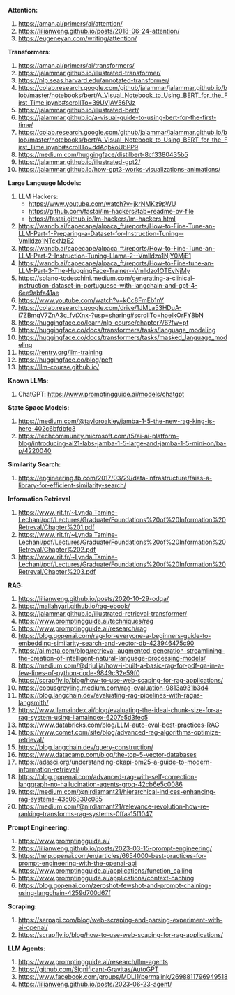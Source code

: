 **Attention:**
1.	https://aman.ai/primers/ai/attention/
2.	https://lilianweng.github.io/posts/2018-06-24-attention/
3.	https://eugeneyan.com/writing/attention/ 
    
**Transformers:**
1.	https://aman.ai/primers/ai/transformers/ 
2.	https://jalammar.github.io/illustrated-transformer/ 
3.	https://nlp.seas.harvard.edu/annotated-transformer/
   4. https://colab.research.google.com/github/jalammar/jalammar.github.io/blob/master/notebooks/bert/A_Visual_Notebook_to_Using_BERT_for_the_First_Time.ipynb#scrollTo=39UVjAV56PJz
5.	https://jalammar.github.io/illustrated-bert/ 
6.	https://jalammar.github.io/a-visual-guide-to-using-bert-for-the-first-time/ 
   7. https://colab.research.google.com/github/jalammar/jalammar.github.io/blob/master/notebooks/bert/A_Visual_Notebook_to_Using_BERT_for_the_First_Time.ipynb#scrollTo=ddAqbkoU6PP9
8.	https://medium.com/huggingface/distilbert-8cf3380435b5 
9.	https://jalammar.github.io/illustrated-gpt2/  
10. https://jalammar.github.io/how-gpt3-works-visualizations-animations/

**Large Language Models:**

1.	LLM Hackers:
    -	https://www.youtube.com/watch?v=jkrNMKz9pWU
    -	https://github.com/fastai/lm-hackers?tab=readme-ov-file 
    -	https://fastai.github.io/lm-hackers/lm-hackers.html
2.	https://wandb.ai/capecape/alpaca_ft/reports/How-to-Fine-Tune-an-LLM-Part-1-Preparing-a-Dataset-for-Instruction-Tuning--Vmlldzo1NTcxNzE2 
3.	  https://wandb.ai/capecape/alpaca_ft/reports/How-to-Fine-Tune-an-LLM-Part-2-Instruction-Tuning-Llama-2--Vmlldzo1NjY0MjE1 
4.	https://wandb.ai/capecape/alpaca_ft/reports/How-to-Fine-tune-an-LLM-Part-3-The-HuggingFace-Trainer--Vmlldzo1OTEyNjMy 
5.	https://solano-todeschini.medium.com/generating-a-clinical-instruction-dataset-in-portuguese-with-langchain-and-gpt-4-6ee9abfa41ae 
6.	https://www.youtube.com/watch?v=kCc8FmEb1nY
7.	https://colab.research.google.com/drive/1JMLa53HDuA-i7ZBmqV7ZnA3c_fvtXnx-?usp=sharing#scrollTo=hoelkOrFY8bN 
8.	https://huggingface.co/learn/nlp-course/chapter7/6?fw=pt 
9.	https://huggingface.co/docs/transformers/tasks/language_modeling 
10.	https://huggingface.co/docs/transformers/tasks/masked_language_modeling 
11.	https://rentry.org/llm-training 
12.	https://huggingface.co/blog/peft 
13. https://llm-course.github.io/

**Known LLMs:**
1. ChatGPT: https://www.promptingguide.ai/models/chatgpt 

**State Space Models:**
1. https://medium.com/@tayloroakley/jamba-1-5-the-new-rag-king-is-here-402c6bfdbfc3
2. https://techcommunity.microsoft.com/t5/ai-ai-platform-blog/introducing-ai21-labs-jamba-1-5-large-and-jamba-1-5-mini-on/ba-p/4220040 

**Similarity Search:** 

1. https://engineering.fb.com/2017/03/29/data-infrastructure/faiss-a-library-for-efficient-similarity-search/

**Information Retrieval** 
1. https://www.irit.fr/~Lynda.Tamine-Lechani/pdf/Lectures/Graduate/Foundations%20of%20Information%20Retreval/Chapter%201.pdf
2. https://www.irit.fr/~Lynda.Tamine-Lechani/pdf/Lectures/Graduate/Foundations%20of%20Information%20Retreval/Chapter%202.pdf
3. https://www.irit.fr/~Lynda.Tamine-Lechani/pdf/Lectures/Graduate/Foundations%20of%20Information%20Retreval/Chapter%203.pdf
    
**RAG:**

1.  https://lilianweng.github.io/posts/2020-10-29-odqa/
2.  https://mallahyari.github.io/rag-ebook/
3.	https://jalammar.github.io/illustrated-retrieval-transformer/
4.	https://www.promptingguide.ai/techniques/rag  
5.	https://www.promptingguide.ai/research/rag
6.	https://blog.gopenai.com/rag-for-everyone-a-beginners-guide-to-embedding-similarity-search-and-vector-db-423946475c90
7.	https://ai.meta.com/blog/retrieval-augmented-generation-streamlining-the-creation-of-intelligent-natural-language-processing-models/
8.	https://medium.com/@drjulija/how-i-built-a-basic-rag-for-pdf-qa-in-a-few-lines-of-python-code-9849c32e59f0
9.  https://scrapfly.io/blog/how-to-use-web-scaping-for-rag-applications/
10.  https://cobusgreyling.medium.com/rag-evaluation-9813a931b3d4
11.  https://blog.langchain.dev/evaluating-rag-pipelines-with-ragas-langsmith/
12.  https://www.llamaindex.ai/blog/evaluating-the-ideal-chunk-size-for-a-rag-system-using-llamaindex-6207e5d3fec5
13.  https://www.databricks.com/blog/LLM-auto-eval-best-practices-RAG
14.  https://www.comet.com/site/blog/advanced-rag-algorithms-optimize-retrieval/
15.  https://blog.langchain.dev/query-construction/
16.  https://www.datacamp.com/blog/the-top-5-vector-databases
17.  https://adasci.org/understanding-okapi-bm25-a-guide-to-modern-information-retrieval/
18.  https://blog.gopenai.com/advanced-rag-with-self-correction-langgraph-no-hallucination-agents-groq-42cb6e5c0086
19.  https://medium.com/@nirdiamant21/hierarchical-indices-enhancing-rag-systems-43c06330c085
20.  https://medium.com/@nirdiamant21/relevance-revolution-how-re-ranking-transforms-rag-systems-0ffaa15f1047 

**Prompt Engineering:**

1.	https://www.promptingguide.ai/ 
2.	https://lilianweng.github.io/posts/2023-03-15-prompt-engineering/ 
3.	https://help.openai.com/en/articles/6654000-best-practices-for-prompt-engineering-with-the-openai-api 
4.	https://www.promptingguide.ai/applications/function_calling 
5.	https://www.promptingguide.ai/applications/context-caching
6.	https://blog.gopenai.com/zeroshot-fewshot-and-prompt-chaining-using-langchain-4259d700d67f

**Scraping:**

1. https://serpapi.com/blog/web-scraping-and-parsing-experiment-with-ai-openai/
2. https://scrapfly.io/blog/how-to-use-web-scaping-for-rag-applications/
   
**LLM Agents:**

1.	https://www.promptingguide.ai/research/llm-agents
2.	https://github.com/Significant-Gravitas/AutoGPT
3.	https://www.facebook.com/groups/MDLI1/permalink/2698811796949518
4.	https://lilianweng.github.io/posts/2023-06-23-agent/

